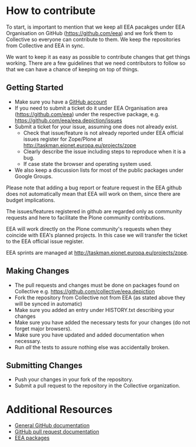 # How to contribute

To start, is important to mention that we keep all EEA pacakges under EEA Organisation
on GitHub (https://github.com/eea) and we fork them to Collective so everyone can
contribute to them. We keep the repositories from Collective and EEA in sync.

We want to keep it as easy as possible to contribute changes that
get things working. There are a few guidelines that we
need contributors to follow so that we can have a chance of keeping on
top of things.

## Getting Started

* Make sure you have a [GitHub account](https://github.com/signup/free)
* If you need to submit a ticket do it under EEA Organisation area (https://github.com/eea)
  under the respective package, e.g. https://github.com/eea/eea.depiction/issues
* Submit a ticket for your issue, assuming one does not already exist.
  * Check that issue/feature is not already reported under EEA official issues register for Zope/Plone at http://taskman.eionet.europa.eu/projects/zope
  * Clearly describe the issue including steps to reproduce when it is a bug.
  * If case state the browser and operating system used.
* We also keep a discussion lists for most of the public packages under Google Groups.

Please note that adding a bug report or feature request in the EEA github does not
automatically mean that EEA will work on them, since there are budget implications.

The issues/features registered in github are regarded only as community requests and
here to facilitate the Plone community contributions.

EEA will work directly on the Plone community's requests when they coincide with
EEA's planned projects. In this case we will transfer the ticket to the EEA
official issue register.

EEA sprints are managed at http://taskman.eionet.europa.eu/projects/zope.

## Making Changes

* The pull requests and changes must be done on packages found on Collective
  e.g. https://github.com/collective/eea.depiction
* Fork the repository from Collective not from EEA (as stated above they
  will be synced in automatic)
* Make sure you added an entry under HISTORY.txt describing your changes
* Make sure you have added the necessary tests for your changes (do not forget major browsers).
* Make sure you have updated and added documentation when necessary.
* Run _all_ the tests to assure nothing else was accidentally broken.

## Submitting Changes

* Push your changes in your fork of the repository.
* Submit a pull request to the repository in the Collective organization.

# Additional Resources

* [General GitHub documentation](http://help.github.com/)
* [GitHub pull request documentation](http://help.github.com/send-pull-requests/)
* [EEA packages](http://eea.github.com/)
